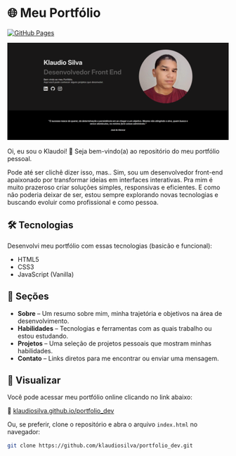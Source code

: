 # 🌐 Meu Portfólio

[![GitHub Pages](https://img.shields.io/badge/online-portfolio-blue?logo=github)](https://klaudiosilva.github.io/portfolio_dev/)

![Preview do Portfólio](./img/preview.png)

Oi, eu sou o Klaudoi! 👋 Seja bem-vindo(a) ao repositório do meu portfólio pessoal.

Pode até ser clichê dizer isso, mas.. Sim, sou um desenvolvedor front-end apaixonado por transformar ideias em interfaces interativas. Pra mim é muito prazeroso criar soluções simples, responsivas e eficientes. E como não poderia deixar de ser, estou sempre explorando novas tecnologias e buscando evoluir como profissional e como pessoa.

## 🛠 Tecnologias

Desenvolvi meu portfólio com essas tecnologias (basicão e funcional):

- HTML5  
- CSS3  
- JavaScript (Vanilla)

## 📌 Seções

- **Sobre** – Um resumo sobre mim, minha trajetória e objetivos na área de desenvolvimento.  
- **Habilidades** – Tecnologias e ferramentas com as quais trabalho ou estou estudando.  
- **Projetos** – Uma seleção de projetos pessoais que mostram minhas habilidades.  
- **Contato** – Links diretos para me encontrar ou enviar uma mensagem.

## 🚀 Visualizar

Você pode acessar meu portfólio online clicando no link abaixo:

🔗 [klaudiosilva.github.io/portfolio_dev](https://klaudiosilva.github.io/portfolio_dev/#portfolio)

Ou, se preferir, clone o repositório e abra o arquivo `index.html` no navegador:

```bash
git clone https://github.com/klaudiosilva/portfolio_dev.git

